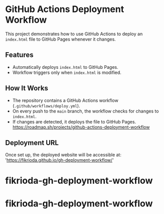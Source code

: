 # GitHub Actions Deployment Workflow

This project demonstrates how to use GitHub Actions to deploy an `index.html` file to GitHub Pages whenever it changes.

## Features

- Automatically deploys `index.html` to GitHub Pages.
- Workflow triggers only when `index.html` is modified.

## How It Works

- The repository contains a GitHub Actions workflow (`.github/workflows/deploy.yml`).
- On every push to the `main` branch, the workflow checks for changes to `index.html`.
- If changes are detected, it deploys the file to GitHub Pages.
https://roadmap.sh/projects/github-actions-deployment-workflow
## Deployment URL

Once set up, the deployed website will be accessible at:
'https://fikrioda.github.io/gh-deployment-workflow/'
# fikrioda-gh-deployment-workflow
# fikrioda-gh-deployment-workflow
